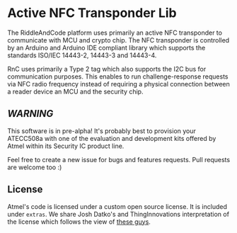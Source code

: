 Active NFC Transponder Lib
==========================

The RiddleAndCode platform uses primarily an active NFC transponder to communicate with MCU and crypto chip. The NFC transponder is controlled by an Arduino and Arduino IDE compliant library which supports the standards ISO/IEC 14443-2, 14443-3 and 14443-4.

RnC uses primarily a Type 2 tag which also supports the I2C bus for communication purposes.
This enables to run challenge-response requests via NFC radio frequency instead of requiring a physical connection between a reader device an MCU and the security chip.




***WARNING***
-------------

This software is in pre-alpha! It's probably best to provision your ATECC508a with one of the evaluation and development kits offered by Atmel within its Security IC product line.


Feel free to create a new issue for bugs and features requests. Pull requests are welcome too :)

License
---

Atmel's code is licensed under a custom open source license. It is
included under `extras`. We  share Josh Datko's and ThingInnovations interpretation of the license which follows the view of
[these guys](https://github.com/Pinoccio/library-atmel-lwm/blob/master/README.md).
